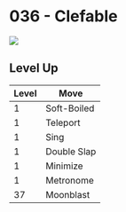 # 036 - Clefable
![][036]

## Level Up

Level | Move
---   | ---
  1   | Soft-Boiled
  1   | Teleport
  1   | Sing
  1   | Double Slap
  1   | Minimize
  1   | Metronome
 37   | Moonblast



[036]: ../img/pokemon/036.png
